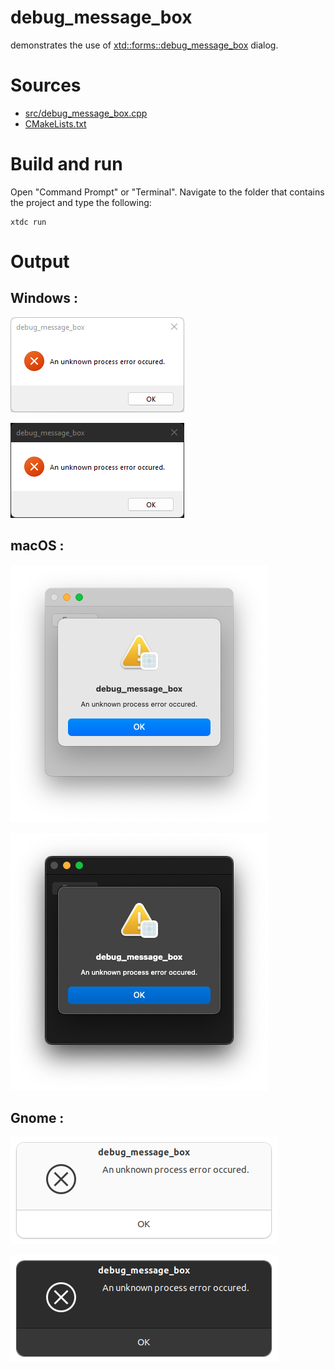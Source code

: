 # debug_message_box

demonstrates the use of [xtd::forms::debug_message_box](https://codedocs.xyz/gammasoft71/xtd/classxtd_1_1forms_1_1debug__message__box.html) dialog.

# Sources

* [src/debug_message_box.cpp](src/debug_message_box.cpp)
* [CMakeLists.txt](CMakeLists.txt)

# Build and run

Open "Command Prompt" or "Terminal". Navigate to the folder that contains the project and type the following:

```shell
xtdc run
```

# Output

## Windows :

![Screenshot](../../../../docs/pictures/examples/debug_message_box_w.png)

![Screenshot](../../../../docs/pictures/examples/debug_message_box_wd.png)

## macOS :

![Screenshot](../../../../docs/pictures/examples/debug_message_box_m.png)

![Screenshot](../../../../docs/pictures/examples/debug_message_box_md.png)

## Gnome :

![Screenshot](../../../../docs/pictures/examples/debug_message_box_g.png)

![Screenshot](../../../../docs/pictures/examples/debug_message_box_gd.png)
